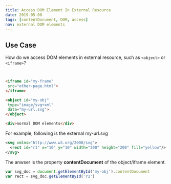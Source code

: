 ```yaml
---
title: Access DOM Element In External Resource
date: 2019-05-08
tags: [contentDocument, DOM, access]
nav: external DOM elements
---
```


## Use Case

How do we access DOM elements in external resource, such as ```<object>``` or ```<iframe>```?

```html


<iframe id="my-frame"
 src="other-page.html">
</iframe>

<object id="my-obj"
 type="image/svg+xml"
 data="my-url.svg">
</object>

<div>normal DOM elements</div>

```

For example, following is the external my-url.svg

```xml
<svg xmlns="http://www.w3.org/2000/svg">
  <rect id="r1" x="10" y="10" width="300" height="200" fill="yellow"/>
</svg>
```

The anwser is the property **contentDocument** of the object/iframe element.
```js
var svg_doc = document.getElementById('my-obj').contentDocument
var rect = svg_doc.getElementById('r1')
```